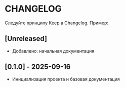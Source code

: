 # CHANGELOG

Следуйте принципу Keep a Changelog. Пример:

## [Unreleased]
- Добавлено: начальная документация

## [0.1.0] - 2025-09-16
- Инициализация проекта и базовая документация
